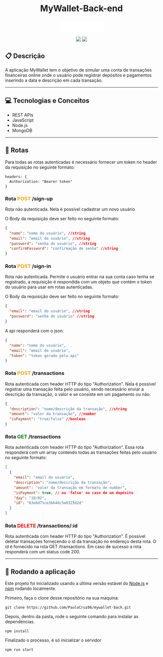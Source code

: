 # <p align="center"> MyWallet-Back-end </p>

<p align="center">
  <img src="https://raw.githubusercontent.com/PauloCruz06/mywallet-front/main/src/components/assets/images/MyWallet.png">
</p>

<p align="center">
  <img src="https://img.shields.io/badge/author-PauloCruz06-4dae71?style=flat-square" />
  <img src="https://img.shields.io/github/languages/count/PauloCruz06/mywallet-back?color=4dae71&style=flat-square" />
</p>

## :clipboard: Descrição

A aplicação MyWallet tem o objetivo de simular uma conta de transações financeiras online onde o usuário pode registrar depósitos e pagamentos inserindo a data e descrição em cada transação.

***

## :computer:	 Tecnologias e Conceitos

- REST APIs
- JavaScript
- Node.js
- MongoDB

***

## :rocket: Rotas

Para todas as rotas autenticadas é necessário fornecer um token no header da requisição no seguinte formato: 
```
headers: {
  Authorization: "Bearer token"
}
```

### Rota <span style="color:orange"> **POST** </span>/sign-up

Rota não autenticada. Nela é possível cadastrar um novo usuário

O Body da requisição deve ser feito no seguinte formato:

```json
{
  "name": "nome do usuário", //string
  "email": "email do usuário", //string
  "password": "senha do usuário", //string
  "confirmPassword": "confirmação de senha" //string
}
```

### Rota <span style="color:orange"> **POST** </span>/sign-in

Rota não autenticada. Permite o usuário entrar na sua conta caso tenha se registrado, a requisição é respondida com um objeto que contém o token do usuário para usar em rotas autenticadas.

O Body da requisição deve ser feito no seguinte formato:

```json
{
  "email": "email do usuário", //string
  "password": "senha do usuário" //string
}
```

A api responderá com o json: 

```json
{
  "name": "nome do usuário",
  "email": "email do usuário",
  "token": "token gerado pela api"
}
```

### Rota <span style="color:orange"> **POST** </span>/transactions

Rota autenticada com header HTTP do tipo "Authorization". Nela é possível registrar uma transação feita pelo usuário, sendo necessário enviar a descrição da transação, o valor e se consiste em um pagamento ou não:

```json
{
  "description": "nome/descrição da transação", //string
  "amount": "valor da transação", //number
  "isPayment": "true/false" //boolean
}
```

### Rota <span style="color:green"> **GET** </span>/transactions

Rota autenticada com header HTTP do tipo "Authorization". Essa rota responderá com   um array contendo todas as transações feitas pelo usuário no seguinte formato:
```json
[
  {
    "email": "email do usuário",
    "description": "nome/descrição da transação",
    "amount": "valor da transação em formato de number",
    "isPayment": true, // ou 'false' no caso de um depósito
    "day": "10/02",
    "id": "63e6d75ce3b64dc5a0325d2d"
  }
]
```

### Rota <span style="color:red"> **DELETE** </span>/transactions/:id

Rota autenticada com header HTTP do tipo "Authorization". É possível deletar transações fornecendo o id da transação no endereço desta rota. O id é fornecido na rota GET /transactions. Em caso de sucesso a rota responderá com um status code 200.

***

## 🏁 Rodando a aplicação

Este projeto foi inicializado usando a última versão estável do [Node.js](https://nodejs.org/en/download/) e [npm](https://www.npmjs.com/) rodando localmente.

Primeiro, faça o clone desse repositório na sua maquina:

```
git clone https://github.com/PauloCruz06/mywallet-back.git
```

Depois, dentro da pasta, rode o seguinte comando para instalar as dependencias.

```
npm install
```

Finalizado o processo, é só inicializar o servidor
```
npm run start
```
